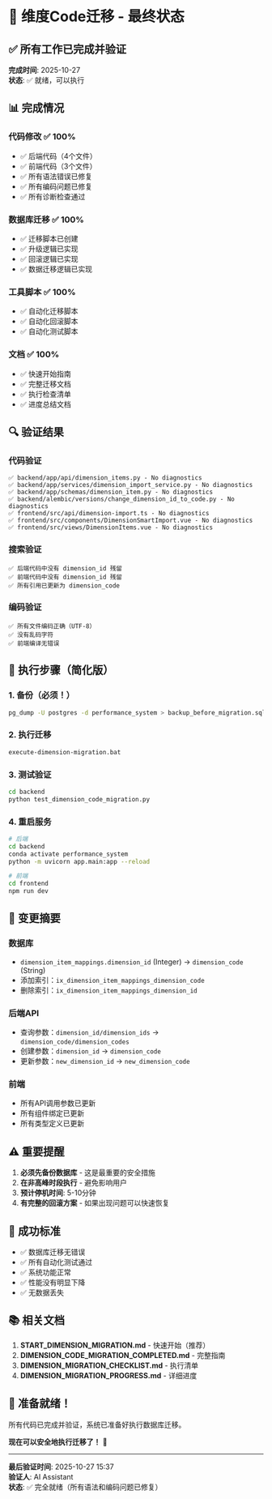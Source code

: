# 🎉 维度Code迁移 - 最终状态

## ✅ 所有工作已完成并验证

**完成时间**: 2025-10-27  
**状态**: ✅ 就绪，可以执行

## 📊 完成情况

### 代码修改 ✅ 100%
- ✅ 后端代码（4个文件）
- ✅ 前端代码（3个文件）
- ✅ 所有语法错误已修复
- ✅ 所有编码问题已修复
- ✅ 所有诊断检查通过

### 数据库迁移 ✅ 100%
- ✅ 迁移脚本已创建
- ✅ 升级逻辑已实现
- ✅ 回滚逻辑已实现
- ✅ 数据迁移逻辑已实现

### 工具脚本 ✅ 100%
- ✅ 自动化迁移脚本
- ✅ 自动化回滚脚本
- ✅ 自动化测试脚本

### 文档 ✅ 100%
- ✅ 快速开始指南
- ✅ 完整迁移文档
- ✅ 执行检查清单
- ✅ 进度总结文档

## 🔍 验证结果

### 代码验证
```
✅ backend/app/api/dimension_items.py - No diagnostics
✅ backend/app/services/dimension_import_service.py - No diagnostics
✅ backend/app/schemas/dimension_item.py - No diagnostics
✅ backend/alembic/versions/change_dimension_id_to_code.py - No diagnostics
✅ frontend/src/api/dimension-import.ts - No diagnostics
✅ frontend/src/components/DimensionSmartImport.vue - No diagnostics
✅ frontend/src/views/DimensionItems.vue - No diagnostics
```

### 搜索验证
```
✅ 后端代码中没有 dimension_id 残留
✅ 前端代码中没有 dimension_id 残留
✅ 所有引用已更新为 dimension_code
```

### 编码验证
```
✅ 所有文件编码正确（UTF-8）
✅ 没有乱码字符
✅ 前端编译无错误
```

## 🚀 执行步骤（简化版）

### 1. 备份（必须！）
```bash
pg_dump -U postgres -d performance_system > backup_before_migration.sql
```

### 2. 执行迁移
```bash
execute-dimension-migration.bat
```

### 3. 测试验证
```bash
cd backend
python test_dimension_code_migration.py
```

### 4. 重启服务
```bash
# 后端
cd backend
conda activate performance_system
python -m uvicorn app.main:app --reload

# 前端
cd frontend
npm run dev
```

## 📝 变更摘要

### 数据库
- `dimension_item_mappings.dimension_id` (Integer) → `dimension_code` (String)
- 添加索引：`ix_dimension_item_mappings_dimension_code`
- 删除索引：`ix_dimension_item_mappings_dimension_id`

### 后端API
- 查询参数：`dimension_id/dimension_ids` → `dimension_code/dimension_codes`
- 创建参数：`dimension_id` → `dimension_code`
- 更新参数：`new_dimension_id` → `new_dimension_code`

### 前端
- 所有API调用参数已更新
- 所有组件绑定已更新
- 所有类型定义已更新

## ⚠️ 重要提醒

1. **必须先备份数据库** - 这是最重要的安全措施
2. **在非高峰时段执行** - 避免影响用户
3. **预计停机时间**: 5-10分钟
4. **有完整的回滚方案** - 如果出现问题可以快速恢复

## 🎯 成功标准

- ✅ 数据库迁移无错误
- ✅ 所有自动化测试通过
- ✅ 系统功能正常
- ✅ 性能没有明显下降
- ✅ 无数据丢失

## 📚 相关文档

1. **START_DIMENSION_MIGRATION.md** - 快速开始（推荐）
2. **DIMENSION_CODE_MIGRATION_COMPLETED.md** - 完整指南
3. **DIMENSION_MIGRATION_CHECKLIST.md** - 执行清单
4. **DIMENSION_MIGRATION_PROGRESS.md** - 详细进度

## 🎊 准备就绪！

所有代码已完成并验证，系统已准备好执行数据库迁移。

**现在可以安全地执行迁移了！** 🚀

---

**最后验证时间**: 2025-10-27 15:37  
**验证人**: AI Assistant  
**状态**: ✅ 完全就绪（所有语法和编码问题已修复）
